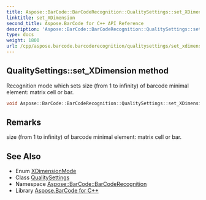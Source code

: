 ```yaml
---
title: Aspose::BarCode::BarCodeRecognition::QualitySettings::set_XDimension method
linktitle: set_XDimension
second_title: Aspose.BarCode for C++ API Reference
description: 'Aspose::BarCode::BarCodeRecognition::QualitySettings::set_XDimension method. Recognition mode which sets size (from 1 to infinity) of barcode minimal element: matrix cell or bar in C++.'
type: docs
weight: 1800
url: /cpp/aspose.barcode.barcoderecognition/qualitysettings/set_xdimension/
---
```

## QualitySettings::set_XDimension method


Recognition mode which sets size (from 1 to infinity) of barcode minimal element: matrix cell or bar.

```cpp
void Aspose::BarCode::BarCodeRecognition::QualitySettings::set_XDimension(XDimensionMode value)
```

## Remarks


size (from 1 to infinity) of barcode minimal element: matrix cell or bar. 



## See Also

* Enum [XDimensionMode](../../xdimensionmode/)
* Class [QualitySettings](../)
* Namespace [Aspose::BarCode::BarCodeRecognition](../../)
* Library [Aspose.BarCode for C++](../../../)
